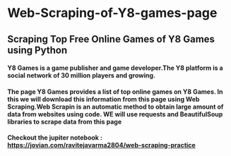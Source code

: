 # Web-Scraping-of-Y8-games-page
## Scraping Top Free Online Games of Y8 Games using Python
#### Y8 Games is a game publisher and game developer.The Y8 platform is a social network of 30 million players and growing.

#### The page Y8 Games provides a list of top online games on Y8 Games. In this we will download this information from this page using Web Scraping.Web Scrapin is an automatic method to obtain large amount of data from websites using code. WE will use requests and BeautifulSoup libraries to scrape data from this page
#### Checkout the jupiter notebook : https://jovian.com/ravitejavarma2804/web-scraping-practice
